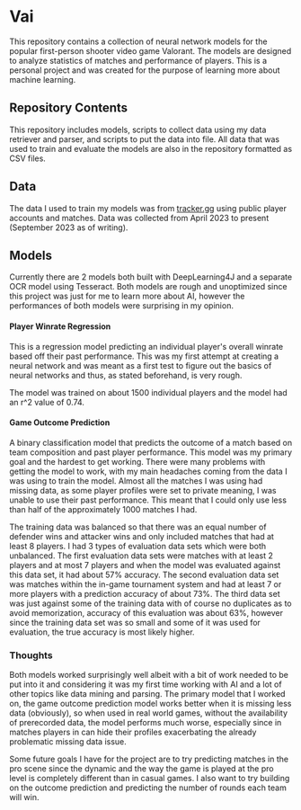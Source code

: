 # Vai
This repository contains a collection of neural network models for the popular first-person shooter video game Valorant. The models are designed to analyze statistics of matches and performance of players. This is a personal project and was created for the purpose of learning more about machine learning. 

## Repository Contents
This repository includes models, scripts to collect data using my data retriever and parser, and scripts to put the data into file. All data that was used to train and evaluate the models are also in the repository formatted as CSV files. 

## Data
The data I used to train my models was from [tracker.gg](https://tracker.gg/valorant) using public player accounts and matches. Data was collected from April 2023 to present (September 2023 as of writing). 

## Models
Currently there are 2 models both built with DeepLearning4J and a separate OCR model using Tesseract. Both models are rough and unoptimized since this project was just for me to learn more about AI, however the performances of both models were surprising in my opinion. 

#### Player Winrate Regression
This is a regression model predicting an individual player's overall winrate based off their past performance. This was my first attempt at creating a neural network and was meant as a first test to figure out the basics of neural networks and thus, as stated beforehand, is very rough. 

The model was trained on about 1500 individual players and the model had an r^2 value of 0.74. 

#### Game Outcome Prediction
A binary classification model that predicts the outcome of a match based on team composition and past player performance. This model was my primary goal and the hardest to get working. There were many problems with getting the model to work, with my main headaches coming from the data I was using to train the model. Almost all the matches I was using had missing data, as some player profiles were set to private meaning, I was unable to use their past performance. This meant that I could only use less than half of the approximately 1000 matches I had. 

The training data was balanced so that there was an equal number of defender wins and attacker wins and only included matches that had at least 8 players. I had 3 types of evaluation data sets which were both unbalanced. The first evaluation data sets were matches with at least 2 players and at most 7 players and when the model was evaluated against this data set, it had about 57% accuracy. The second evaluation data set was matches within the in-game tournament system and had at least 7 or more players with a prediction accuracy of about 73%. The third data set was just against some of the training data with of course no duplicates as to avoid memorization, accuracy of this evaluation was about 63%, however since the training data set was so small and some of it was used for evaluation, the true accuracy is most likely higher. 

### Thoughts
Both models worked surprisingly well albeit with a bit of work needed to be put into it and considering it was my first time working with AI and a lot of other topics like data mining and parsing. The primary model that I worked on, the game outcome prediction model works better when it is missing less data (obviously), so when used in real world games, without the availability of prerecorded data, the model performs much worse, especially since in matches players in can hide their profiles exacerbating the already problematic missing data issue. 

Some future goals I have for the project are to try predicting matches in the pro scene since the dynamic and the way the game is played at the pro level is completely different than in casual games. I also want to try building on the outcome prediction and predicting the number of rounds each team will win.
